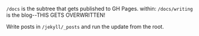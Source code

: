 `/docs` is the subtree that gets published to GH Pages.
within:
`/docs/writing` is the blog--THIS GETS OVERWRITTEN!

Write posts in `/jekyll/_posts` and run the update from the root.

